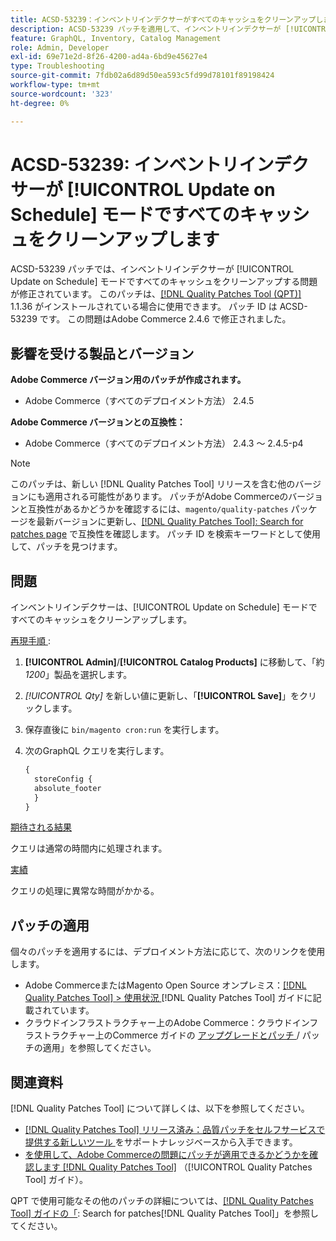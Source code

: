 ```yaml
---
title: ACSD-53239：インベントリインデクサーがすべてのキャッシュをクリーンアップします
description: ACSD-53239 パッチを適用して、インベントリインデクサーが [!UICONTROL Update on Schedule] モードですべてのキャッシュをクリーンアップするAdobe Commerceの問題を修正してください。
feature: GraphQL, Inventory, Catalog Management
role: Admin, Developer
exl-id: 69e71e2d-8f26-4200-ad4a-6bd9e45627e4
type: Troubleshooting
source-git-commit: 7fdb02a6d89d50ea593c5fd99d78101f89198424
workflow-type: tm+mt
source-wordcount: '323'
ht-degree: 0%

---
```


# ACSD-53239: インベントリインデクサーが [!UICONTROL Update on Schedule] モードですべてのキャッシュをクリーンアップします

ACSD-53239 パッチでは、インベントリインデクサーが [!UICONTROL Update on Schedule] モードですべてのキャッシュをクリーンアップする問題が修正されています。 このパッチは、[[!DNL Quality Patches Tool (QPT)]](https://experienceleague.adobe.com/en/docs/commerce-operations/tools/quality-patches-tool/quality-patches-tool-to-self-serve-quality-patches) 1.1.36 がインストールされている場合に使用できます。 パッチ ID は ACSD-53239 です。 この問題はAdobe Commerce 2.4.6 で修正されました。

## 影響を受ける製品とバージョン

**Adobe Commerce バージョン用のパッチが作成されます。**

* Adobe Commerce（すべてのデプロイメント方法） 2.4.5

**Adobe Commerce バージョンとの互換性：**

* Adobe Commerce（すべてのデプロイメント方法） 2.4.3 ～ 2.4.5-p4

>[!NOTE]
>
>このパッチは、新しい [!DNL Quality Patches Tool] リリースを含む他のバージョンにも適用される可能性があります。 パッチがAdobe Commerceのバージョンと互換性があるかどうかを確認するには、`magento/quality-patches` パッケージを最新バージョンに更新し、[[!DNL Quality Patches Tool]: Search for patches page](https://experienceleague.adobe.com/tools/commerce-quality-patches/index.html) で互換性を確認します。 パッチ ID を検索キーワードとして使用して、パッチを見つけます。

## 問題

インベントリインデクサーは、[!UICONTROL Update on Schedule] モードですべてのキャッシュをクリーンアップします。

<u> 再現手順 </u>:

1. **[!UICONTROL Admin]**/**[!UICONTROL Catalog Products]** に移動して、「約 *1200*」製品を選択します。
2. *[!UICONTROL Qty]* を新しい値に更新し、「**[!UICONTROL Save]**」をクリックします。
3. 保存直後に `bin/magento cron:run` を実行します。
4. 次のGraphQL クエリを実行します。

   ```GraphQL
   {
     storeConfig {
     absolute_footer
     }
   }
   ```

<u> 期待される結果 </u>

クエリは通常の時間内に処理されます。

<u> 実績 </u>

クエリの処理に異常な時間がかかる。

## パッチの適用

個々のパッチを適用するには、デプロイメント方法に応じて、次のリンクを使用します。

* Adobe CommerceまたはMagento Open Source オンプレミス：[[!DNL Quality Patches Tool] > 使用状況 ](/help/tools/quality-patches-tool/usage.md) [!DNL Quality Patches Tool] ガイドに記載されています。
* クラウドインフラストラクチャー上のAdobe Commerce：クラウドインフラストラクチャー上のCommerce ガイドの [ アップグレードとパッチ ](https://experienceleague.adobe.com/docs/commerce-cloud-service/user-guide/develop/upgrade/apply-patches.html)/ パッチの適用」を参照してください。

## 関連資料

[!DNL Quality Patches Tool] について詳しくは、以下を参照してください。

* [[!DNL Quality Patches Tool]  リリース済み：品質パッチをセルフサービスで提供する新しいツール ](https://experienceleague.adobe.com/en/docs/commerce-operations/tools/quality-patches-tool/quality-patches-tool-to-self-serve-quality-patches) をサポートナレッジベースから入手できます。
* [ を使用して、Adobe Commerceの問題にパッチが適用できるかどうかを確認します  [!DNL Quality Patches Tool]](/help/tools/quality-patches-tool/patches-available-in-qpt/check-patch-for-magento-issue-with-magento-quality-patches.md) （[!UICONTROL Quality Patches Tool] ガイド）。


QPT で使用可能なその他のパッチの詳細については、[[!DNL Quality Patches Tool] ガイドの「](https://experienceleague.adobe.com/tools/commerce-quality-patches/index.html): Search for patches[!DNL Quality Patches Tool]」を参照してください。
